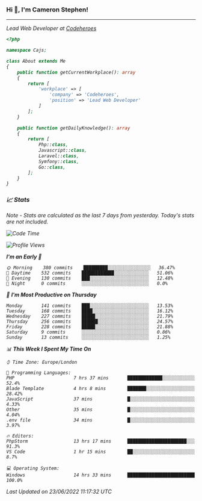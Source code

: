 ### Hi 👋, I'm Cameron Stephen!
<hr>
<p><em>Lead Web Developer at <a href="https://codeheroes.co.uk">Codeheroes</a></p>


```php
<?php

namespace Cajs;

class About extends Me
{
    public function getCurrentWorkplace(): array
    {
        return [
            'workplace' => [
                'company' => 'Codeheroes',
                'position' => 'Lead Web Developer'
            ]
        ];
    }

    public function getDailyKnowledge(): array
    {
        return [
            Php::class,
            Javascript::class,
            Laravel::class,
            Symfony::class,
            Go::class,
        ];
    }
}
```

### 📈 Stats
<p><em>Note - Stats are calculated as the last 7 days from yesterday. Today's stats are not included.</em></p>


<!--START_SECTION:waka-->
![Code Time](http://img.shields.io/badge/Code%20Time-2%2C958%20hrs%2056%20mins-blue)

![Profile Views](http://img.shields.io/badge/Profile%20Views-0-blue)

**I'm an Early 🐤** 

```text
🌞 Morning    380 commits    █████████░░░░░░░░░░░░░░░░   36.47% 
🌆 Daytime    532 commits    ████████████░░░░░░░░░░░░░   51.06% 
🌃 Evening    130 commits    ███░░░░░░░░░░░░░░░░░░░░░░   12.48% 
🌙 Night      0 commits      ░░░░░░░░░░░░░░░░░░░░░░░░░   0.0%

```
📅 **I'm Most Productive on Thursday** 

```text
Monday       141 commits    ███░░░░░░░░░░░░░░░░░░░░░░   13.53% 
Tuesday      168 commits    ████░░░░░░░░░░░░░░░░░░░░░   16.12% 
Wednesday    227 commits    █████░░░░░░░░░░░░░░░░░░░░   21.79% 
Thursday     256 commits    ██████░░░░░░░░░░░░░░░░░░░   24.57% 
Friday       228 commits    █████░░░░░░░░░░░░░░░░░░░░   21.88% 
Saturday     9 commits      ░░░░░░░░░░░░░░░░░░░░░░░░░   0.86% 
Sunday       13 commits     ░░░░░░░░░░░░░░░░░░░░░░░░░   1.25%

```


📊 **This Week I Spent My Time On** 

```text
⌚︎ Time Zone: Europe/London

💬 Programming Languages: 
PHP                      7 hrs 37 mins       █████████████░░░░░░░░░░░░   52.4% 
Blade Template           4 hrs 8 mins        ███████░░░░░░░░░░░░░░░░░░   28.42% 
JavaScript               37 mins             █░░░░░░░░░░░░░░░░░░░░░░░░   4.33% 
Other                    35 mins             █░░░░░░░░░░░░░░░░░░░░░░░░   4.04% 
.env file                34 mins             █░░░░░░░░░░░░░░░░░░░░░░░░   3.97%

🔥 Editors: 
PhpStorm                 13 hrs 17 mins      ██████████████████████░░░   91.3% 
VS Code                  1 hr 15 mins        ██░░░░░░░░░░░░░░░░░░░░░░░   8.7%

💻 Operating System: 
Windows                  14 hrs 33 mins      █████████████████████████   100.0%

```


 Last Updated on 23/06/2022 11:17:32 UTC
<!--END_SECTION:waka-->
